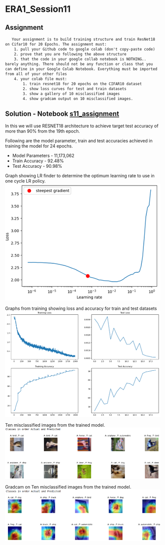 # ERA1_Session11
## Assignment
       Your assignment is to build training structure and train ResNet18 on Cifar10 for 20 Epochs. The assignment must: 
        1. pull your Github code to google colab (don't copy-paste code) 
        2. prove that you are following the above structure 
        3. that the code in your google collab notebook is NOTHING.. barely anything. There should not be any function or class that you can define in your Google Colab Notebook. Everything must be imported from all of your other files 
        4. your colab file must: 
            1. train resnet18 for 20 epochs on the CIFAR10 dataset 
            2. show loss curves for test and train datasets 
            3. show a gallery of 10 misclassified images 
            4. show gradcam output on 10 misclassified images.

## Solution - Notebook [s11_assignment](https://github.com/sdev2030/ERA1_Session11/blob/main/s11_assignment.ipynb)
In this we will use RESNET18 architecture to achieve target test accuracy of more than 90% from the 19th epoch.

Following are the model parameter, train and test accuracies achieved in training the model for 24 epochs.
- Model Parameters - 11,173,062
- Train Accuracy - 92.48%
- Test Accuracy - 90.98%

Graph showing LR finder to determine the optimum learning rate to use in one cycle LR policy.
![LR finder Graph](https://github.com/sdev2030/ERA1_Session11/blob/main/images/lr_finder_graph.png)

Graphs from training showing loss and accuracy for train and test datasets
![Training Graphs](https://github.com/sdev2030/ERA1_Session11/blob/main/images/training_graphs.png)

Ten misclassified images from the trained model.
![Misclassied images](https://github.com/sdev2030/ERA1_Session11/blob/main/images/wrong_classified.png)

Gradcam on Ten misclassified images from the trained model.
![Misclassied images](https://github.com/sdev2030/ERA1_Session11/blob/main/images/gradcam_wrong_classified.png)
